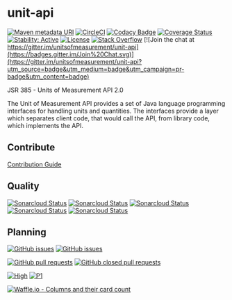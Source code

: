 unit-api
========
[![Maven metadata URI](https://img.shields.io/maven-metadata/v/http/central.maven.org/maven2/javax/measure/unit-api/maven-metadata.xml.svg)](https://search.maven.org/search?q=a:unit-api)
[![CircleCI](https://circleci.com/gh/unitsofmeasurement/unit-api/tree/master.svg?style=svg)](https://circleci.com/gh/unitsofmeasurement/unit-api/tree/master)
[![Codacy Badge](https://api.codacy.com/project/badge/Grade/84af6bb532464d4ba65e17625ecdd0d6)](https://www.codacy.com/app/unitsofmeasurement/unit-api?utm_source=github.com&utm_medium=referral&utm_content=unitsofmeasurement/unit-api&utm_campaign=badger)
[![Coverage Status](https://coveralls.io/repos/github/unitsofmeasurement/unit-api/badge.svg)](https://coveralls.io/github/unitsofmeasurement/unit-api)
[![Stability: Active](https://masterminds.github.io/stability/active.svg)](https://masterminds.github.io/stability/active.html)
[![License](http://img.shields.io/badge/license-BSD3-blue.svg?style=flat-square)](http://opensource.org/licenses/BSD-3-Clause)
[![Stack Overflow](http://img.shields.io/badge/stack%20overflow-uom-4183C4.svg)](http://stackoverflow.com/questions/tagged/units-of-measurement)
[![Join the chat at https://gitter.im/unitsofmeasurement/unit-api](https://badges.gitter.im/Join%20Chat.svg)](https://gitter.im/unitsofmeasurement/unit-api?utm_source=badge&utm_medium=badge&utm_campaign=pr-badge&utm_content=badge)

JSR 385 - Units of Measurement API 2.0

The Unit of Measurement API provides a set of Java language programming interfaces for handling units and quantities.
The interfaces provide a layer which separates client code, that would call the API, from library code, which implements the API.

## Contribute
[Contribution Guide](https://github.com/unitsofmeasurement/unit-api/wiki/Contribution-Guide)

## Quality
[![Sonarcloud Status](https://sonarcloud.io/api/project_badges/measure?project=javax.measure%3Aunit-api&metric=alert_status)](https://sonarcloud.io/dashboard?id=javax.measure%3Aunit-api)
[![Sonarcloud Status](https://sonarcloud.io/api/project_badges/measure?project=javax.measure%3Aunit-api&metric=security_rating)](https://sonarcloud.io/dashboard?id=javax.measure%3Aunit-api)
[![Sonarcloud Status](https://sonarcloud.io/api/project_badges/measure?project=javax.measure%3Aunit-api&metric=sqale_rating)](https://sonarcloud.io/dashboard?id=javax.measure%3Aunit-api)
[![Sonarcloud Status](https://sonarcloud.io/api/project_badges/measure?project=javax.measure%3Aunit-api&metric=bugs)](https://sonarcloud.io/dashboard?id=javax.measure%3Aunit-api)
[![Sonarcloud Status](https://sonarcloud.io/api/project_badges/measure?project=javax.measure%3Aunit-api&metric=vulnerabilities)](https://sonarcloud.io/dashboard?id=javax.measure%3Aunit-api)

## Planning
[![GitHub issues](https://img.shields.io/github/issues-raw/unitsofmeasurement/unit-api.svg)](https://github.com/unitsofmeasurement/unit-api/issues) 
[![GitHub issues](https://img.shields.io/github/issues-closed-raw/unitsofmeasurement/unit-api.svg)](https://github.com/unitsofmeasurement/unit-api/issues?q=is%3Aissue+is%3Aclosed)

[![GitHub pull requests](https://img.shields.io/github/issues-pr-raw/unitsofmeasurement/unit-api.svg)](https://github.com/unitsofmeasurement/unit-api/pulls)
[![GitHub closed pull requests](https://img.shields.io/github/issues-pr-closed-raw/unitsofmeasurement/unit-api.svg)](https://github.com/unitsofmeasurement/unit-api/pulls)

[![High](https://img.shields.io/waffle/label/unitsofmeasurement/unit-api/Priority:%20High.svg?style=flat)](https://github.com/unitsofmeasurement/unit-api/labels/Priority%3A%20High)
[![P1](https://img.shields.io/waffle/label/unitsofmeasurement/unit-api/prio:1.svg?style=flat
)](https://github.com/unitsofmeasurement/unit-api/labels/prio%3A1)

[![Waffle.io - Columns and their card count](https://badge.waffle.io/unitsofmeasurement/unit-api.png?columns=all)](https://waffle.io/unitsofmeasurement/unit-api?utm_source=badge)
